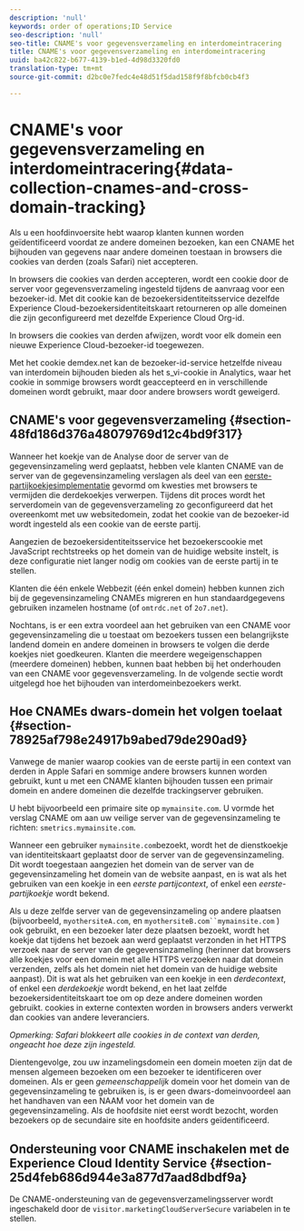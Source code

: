 ```yaml
---
description: 'null'
keywords: order of operations;ID Service
seo-description: 'null'
seo-title: CNAME's voor gegevensverzameling en interdomeintracering
title: CNAME's voor gegevensverzameling en interdomeintracering
uuid: ba42c822-b677-4139-b1ed-4d98d3320fd0
translation-type: tm+mt
source-git-commit: d2bc0e7fedc4e48d51f5dad158f9f8bfcb0cb4f3

---
```



# CNAME&#39;s voor gegevensverzameling en interdomeintracering{#data-collection-cnames-and-cross-domain-tracking}

Als u een hoofdinvoersite hebt waarop klanten kunnen worden geïdentificeerd voordat ze andere domeinen bezoeken, kan een CNAME het bijhouden van gegevens naar andere domeinen toestaan in browsers die cookies van derden (zoals Safari) niet accepteren.

In browsers die cookies van derden accepteren, wordt een cookie door de server voor gegevensverzameling ingesteld tijdens de aanvraag voor een bezoeker-id. Met dit cookie kan de bezoekersidentiteitsservice dezelfde Experience Cloud-bezoekersidentiteitskaart retourneren op alle domeinen die zijn geconfigureerd met dezelfde Experience Cloud Org-id.

In browsers die cookies van derden afwijzen, wordt voor elk domein een nieuwe Experience Cloud-bezoeker-id toegewezen.

Met het cookie demdex.net kan de bezoeker-id-service hetzelfde niveau van interdomein bijhouden bieden als het s_vi-cookie in Analytics, waar het cookie in sommige browsers wordt geaccepteerd en in verschillende domeinen wordt gebruikt, maar door andere browsers wordt geweigerd.

## CNAME&#39;s voor gegevensverzameling {#section-48fd186d376a48079769d12c4bd9f317}

Wanneer het koekje van de Analyse door de server van de gegevensinzameling werd geplaatst, hebben vele klanten CNAME van de server van de gegevensinzameling verslagen als deel van een [eerste-partijkoekjesimplementatie](https://docs.adobe.com/content/help/en/core-services/interface/ec-cookies/cookies-first-party.html) gevormd om kwesties met browsers te vermijden die derdekoekjes verwerpen. Tijdens dit proces wordt het serverdomein van de gegevensverzameling zo geconfigureerd dat het overeenkomt met uw websitedomein, zodat het cookie van de bezoeker-id wordt ingesteld als een cookie van de eerste partij.

Aangezien de bezoekersidentiteitsservice het bezoekerscookie met JavaScript rechtstreeks op het domein van de huidige website instelt, is deze configuratie niet langer nodig om cookies van de eerste partij in te stellen.

Klanten die één enkele Webbezit (één enkel domein) hebben kunnen zich bij de gegevensinzameling CNAMEs migreren en hun standaardgegevens gebruiken inzamelen hostname (of `omtrdc.net` of `2o7.net`).

Nochtans, is er een extra voordeel aan het gebruiken van een CNAME voor gegevensinzameling die u toestaat om bezoekers tussen een belangrijkste landend domein en andere domeinen in browsers te volgen die derde koekjes niet goedkeuren. Klanten die meerdere wegeigenschappen (meerdere domeinen) hebben, kunnen baat hebben bij het onderhouden van een CNAME voor gegevensverzameling. In de volgende sectie wordt uitgelegd hoe het bijhouden van interdomeinbezoekers werkt.

## Hoe CNAMEs dwars-domein het volgen toelaat {#section-78925af798e24917b9abed79de290ad9}

Vanwege de manier waarop cookies van de eerste partij in een context van derden in Apple Safari en sommige andere browsers kunnen worden gebruikt, kunt u met een CNAME klanten bijhouden tussen een primair domein en andere domeinen die dezelfde trackingserver gebruiken.

U hebt bijvoorbeeld een primaire site op `mymainsite.com`. U vormde het verslag CNAME om aan uw veilige server van de gegevensinzameling te richten: `smetrics.mymainsite.com`.

Wanneer een gebruiker `mymainsite.com`bezoekt, wordt het de dienstkoekje van identiteitskaart geplaatst door de server van de gegevensinzameling. Dit wordt toegestaan aangezien het domein van de server van de gegevensinzameling het domein van de website aanpast, en is wat als het gebruiken van een koekje in een *eerste partijcontext*, of enkel een *eerste-partijkoekje* wordt bekend.

Als u deze zelfde server van de gegevensinzameling op andere plaatsen (bijvoorbeeld, `myothersiteA.com`, en `myothersiteB.com``mymainsite.com` ) ook gebruikt, en een bezoeker later deze plaatsen bezoekt, wordt het koekje dat tijdens het bezoek aan werd geplaatst verzonden in het HTTPS verzoek naar de server van de gegevensinzameling (herinner dat browsers alle koekjes voor een domein met alle HTTPS verzoeken naar dat domein verzenden, zelfs als het domein niet het domein van de huidige website aanpast). Dit is wat als het gebruiken van een koekje in een *derdecontext*, of enkel een *derdekoekje* wordt bekend, en het laat zelfde bezoekersidentiteitskaart toe om op deze andere domeinen worden gebruikt. cookies in externe contexten worden in browsers anders verwerkt dan cookies van andere leveranciers.

*Opmerking: Safari blokkeert alle cookies in de context van derden, ongeacht hoe deze zijn ingesteld.*

Dientengevolge, zou uw inzamelingsdomein een domein moeten zijn dat de mensen algemeen bezoeken om een bezoeker te identificeren over domeinen. Als er geen *gemeenschappelijk* domein voor het domein van de gegevensinzameling te gebruiken is, is er geen dwars-domeinvoordeel aan het handhaven van een NAAM voor het domein van de gegevensinzameling. Als de hoofdsite niet eerst wordt bezocht, worden bezoekers op de secundaire site en hoofdsite anders geïdentificeerd.

## Ondersteuning voor CNAME inschakelen met de Experience Cloud Identity Service {#section-25d4feb686d944e3a877d7aad8dbdf9a}

De CNAME-ondersteuning van de gegevensverzamelingsserver wordt ingeschakeld door de `visitor.marketingCloudServerSecure` variabelen in te stellen.
